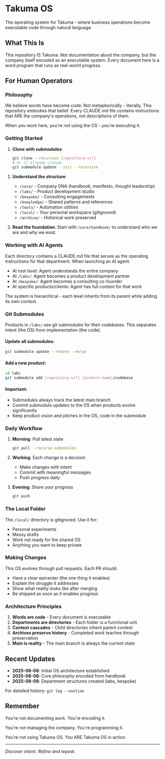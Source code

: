 # Takuma OS

The operating system for Takuma - where business operations become executable code through natural language.

## What This Is

This repository IS Takuma. Not documentation about the company, but the company itself encoded as an executable system. Every document here is a word program that runs as real-world progress.

## For Human Operators

### Philosophy

We believe words have become code. Not metaphorically - literally. This repository embodies that belief. Every CLAUDE.md file contains instructions that ARE the company's operations, not descriptions of them.

When you work here, you're not using the OS - you're executing it.

### Getting Started

1. **Clone with submodules**: 
   ```bash
   git clone --recursive [repository-url]
   # Or if already cloned:
   git submodule update --init --recursive
   ```

2. **Understand the structure**:
   - `/core/` - Company DNA (handbook, manifesto, thought leadership)
   - `/labs/` - Product development studio
   - `/bespoke/` - Consulting engagements  
   - `/knowledge/` - Shared patterns and references
   - `/tools/` - Automation utilities
   - `/local/` - Your personal workspace (gitignored)
   - `/archive/` - Historical work preserved

3. **Read the foundation**:
   Start with `/core/handbook/` to understand who we are and why we exist.

### Working with AI Agents

Each directory contains a CLAUDE.md file that serves as the operating instructions for that department. When launching an AI agent:

- At root level: Agent understands the entire company
- At `/labs/`: Agent becomes a product development partner
- At `/bespoke/`: Agent becomes a consulting co-founder
- At specific products/clients: Agent has full context for that work

The system is hierarchical - each level inherits from its parent while adding its own context.

### Git Submodules

Products in `/labs/` use git submodules for their codebases. This separates intent (the OS) from implementation (the code).

#### Update all submodules:
```bash
git submodule update --remote --merge
```

#### Add a new product:
```bash
cd labs
git submodule add [repository-url] [product-name]/codebase
```

#### Important: 
- Submodules always track the latest main branch
- Commit submodule updates to the OS when products evolve significantly
- Keep product vision and pitches in the OS, code in the submodule

### Daily Workflow

1. **Morning**: Pull latest state
   ```bash
   git pull --recurse-submodules
   ```

2. **Working**: Each change is a decision
   - Make changes with intent
   - Commit with meaningful messages
   - Push progress daily

3. **Evening**: Share your progress
   ```bash
   git push
   ```

### The Local Folder

The `/local/` directory is gitignored. Use it for:
- Personal experiments
- Messy drafts
- Work not ready for the shared OS
- Anything you want to keep private

### Making Changes

This OS evolves through pull requests. Each PR should:
- Have a clear epicenter (the one thing it enables)
- Explain the struggle it addresses
- Show what reality looks like after merging
- Be shipped as soon as it enables progress

### Architecture Principles

1. **Words are code** - Every document is executable
2. **Departments are directories** - Each folder is a functional unit
3. **Context cascades** - Child directories inherit parent context
4. **Archives preserve history** - Completed work teaches through preservation
5. **Main is reality** - The main branch is always the current state

## Recent Updates

- **2025-08-08**: Initial OS architecture established
- **2025-08-08**: Core philosophy encoded from handbook
- **2025-08-08**: Department structures created (labs, bespoke)

For detailed history: `git log --oneline`

## Remember

You're not documenting work. You're encoding it.

You're not managing the company. You're programming it.

You're not using Takuma OS. You ARE Takuma OS in action.

---

*Discover intent. Refine and repeat.*